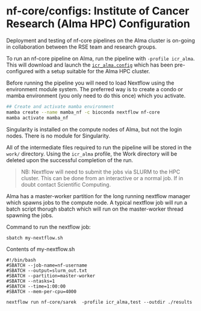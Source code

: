 # nf-core/configs: Institute of Cancer Research (Alma HPC) Configuration

Deployment and testing of nf-core pipelines on the Alma cluster is on-going in collaboration between the RSE team and research groups.

To run an nf-core pipeline on Alma, run the pipeline with `-profile icr_alma`. This will download and launch the [`icr_alma.config`](../conf/icr_alma.config) which has been pre-configured with a setup suitable for the Alma HPC cluster.

Before running the pipeline you will need to load Nextflow using the environment module system. The preferred way is to create a condo or mamba environment (you only need to do this once) which you activate.

```bash
## Create and activate mamba environment
mamba create --name mamba_nf -c bioconda nextflow nf-core
mamba activate mamba_nf
```

Singularity is installed on the compute nodes of Alma, but not the login nodes. There is no module for Singularity.

All of the intermediate files required to run the pipeline will be stored in the `work/` directory. Using the `icr_alma` profile, the Work directory will be deleted upon the successful completion of the run.

> NB: Nextflow will need to submit the jobs via SLURM to the HPC cluster. This can be done from an interactive or a normal job. If in doubt contact Scientific Computing.

Alma has a master-worker partition for the long running nextflow manager which spawns jobs to the compute node. A typical nextflow job will run a batch script thorugh sbatch which will run on the master-worker thread spawning the jobs.

Command to run the nextflow job:

```bash
sbatch my-nextflow.sh
```

Contents of my-nextflow.sh

```
#!/bin/bash
#SBATCH --job-name=nf-username
#SBATCH --output=slurm_out.txt
#SBATCH --partition=master-worker
#SBATCH --ntasks=1
#SBATCH --time=1:00:00
#SBATCH --mem-per-cpu=4000

nextflow run nf-core/sarek  -profile icr_alma,test --outdir ./results
```
